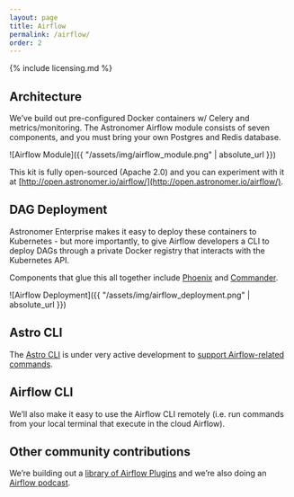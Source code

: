 ```yaml
---
layout: page
title: Airflow
permalink: /airflow/
order: 2
---
```


{% include licensing.md %}

## Architecture

We’ve build out pre-configured Docker containers w/ Celery and metrics/monitoring.
The Astronomer Airflow module consists of seven components, and you must bring
your own Postgres and Redis database.

![Airflow Module]({{ "/assets/img/airflow_module.png" | absolute_url }})

This kit is fully open-sourced (Apache 2.0) and you can experiment with it at
[http://open.astronomer.io/airflow/](http://open.astronomer.io/airflow/).


## DAG Deployment

Astronomer Enterprise makes it easy to deploy these containers
to Kubernetes - but more importantly, to give Airflow developers a
CLI to deploy DAGs through a private Docker registry that interacts
with the Kubernetes API.

Components that glue this all together include
[Phoenix](https://github.com/astronomerio/phoenix) and
[Commander](https://github.com/astronomerio/commander).

![Airflow Deployment]({{ "/assets/img/airflow_deployment.png" | absolute_url }})

## Astro CLI

The [Astro CLI](https://github.com/astronomerio/astro-cli) is
under very active development to
[support Airflow-related commands](https://github.com/astronomerio/astro-cli/blob/master/cmd/airflow.go).


## Airflow CLI

We’ll also make it easy to use the Airflow CLI remotely
(i.e. run commands from your local terminal that execute in the
cloud Airflow).

## Other community contributions

We’re building out a
[library of Airflow Plugins](https://github.com/airflow-plugins)
and we’re also doing an
[Airflow podcast](soundcloud.com/the-airflow-podcast).
